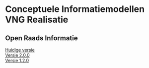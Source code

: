 # Conceptuele Informatiemodellen VNG Realisatie

## Open Raads Informatie

[Huidige versie](https://melsk-r.github.io/publicatie/cim/ori/)<br/>
[Versie 2.0.0](https://melsk-r.github.io/publicatie/cim/ori/2.0.0/)<br/>
[Versie 1.2.0](https://melsk-r.github.io/publicatie/cim/ori/1.2.0/)
